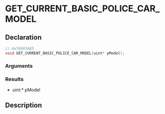 # GET_CURRENT_BASIC_POLICE_CAR_MODEL

## Declaration
```cpp
// 0x76901A85
void GET_CURRENT_BASIC_POLICE_CAR_MODEL(uint* pModel);
```

### Arguments

### Results
- **uint*:** pModel

## Description
